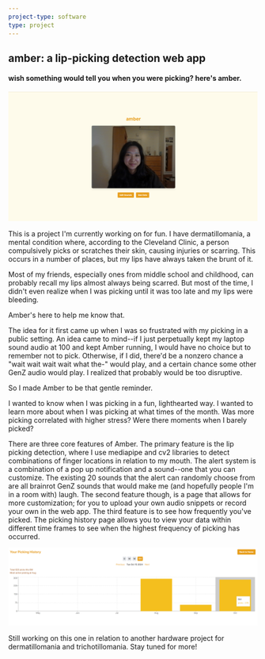 ```yaml
---
project-type: software 
type: project
---
```

## amber: a lip-picking detection web app
#### wish something would tell you when you were picking? here's amber.

![amber](/assets/pics/project_pics/amber/amber.png)

This is a project I'm currently working on for fun. I have dermatillomania, a mental condition where, according to the Cleveland Clinic, a person compulsively picks or scratches their skin, causing injuries or scarring. This occurs in a number of places, but my lips have always taken the brunt of it.

Most of my friends, especially ones from middle school and childhood, can probably recall my lips almost always being scarred. But most of the time, I didn't even realize when I was picking until it was too late and my lips were bleeding.

Amber's here to help me know that.

The idea for it first came up when I was so frustrated with my picking in a public setting. An idea came to mind--if I just perpetually kept my laptop sound audio at 100 and kept Amber running, I would have no choice but to remember not to pick. Otherwise, if I did, there'd be a nonzero chance a "wait wait wait wait what the-" would play, and a certain chance some other GenZ audio would play. I realized that probably would be too disruptive.

So I made Amber to be that gentle reminder.

I wanted to know when I was picking in a fun, lighthearted way. I wanted to learn more about when I was picking at what times of the month. Was more picking correlated with higher stress? Were there moments when I barely picked?

There are three core features of Amber. The primary feature is the lip picking detection, where I use mediapipe and cv2 libraries to detect combinations of finger locations in relation to my mouth. The alert system is a combination of a pop up notification and a sound--one that you can customize. The existing 20 sounds that the alert can randomly choose from are all brainrot GenZ sounds that would make me (and hopefully people I'm in a room with) laugh. The second feature though, is a page that allows for more customization; for you to upload your own audio snippets or record your own in the web app. The third feature is to see how frequently you've picked. The picking history page allows you to view your data within different time frames to see when the highest frequency of picking has occurred.

![amber picking history](/assets/pics/project_pics/amber/amberdata.png)

Still working on this one in relation to another hardware project for dermatillomania and trichotillomania. Stay tuned for more!